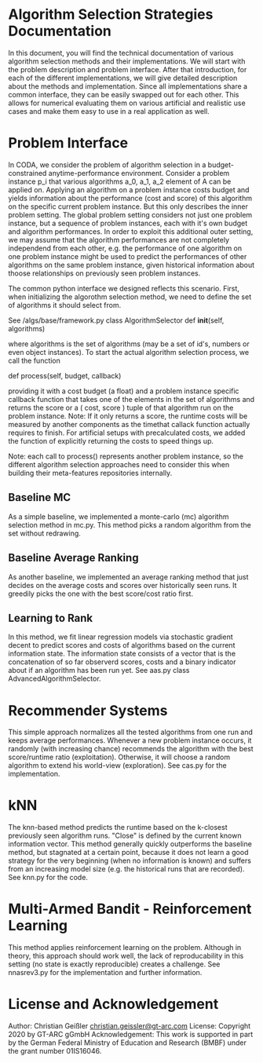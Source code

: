 # Algorithm Selection Strategies Documentation #
In this document, you will find the technical documentation of various algorithm selection methods and their implementations. We will start with the problem description and problem interface. After that introduction, for each of the different implementations, we will give detailed description about the methods and implementation. Since all implementations share a common interface, they can be easily swapped out for each other. This allows for numerical evaluating them on various artificial and realistic use cases and make them easy to use in a real application as well.

# Problem Interface #
In CODA, we consider the problem of algorithm selection in a budget-constrained anytime-performance environment. Consider a problem instance p_i that various algorithms a_0, a_1, a_2 element of A can be applied on. Applying an algorithm on a problem instance costs budget and yields information about the performance (cost and score) of this algorithm on the specific current problem instance. But this only describes the inner problem setting. The global problem setting considers not just one problem instance, but a sequence of problem instances, each with it's own budget and algorithm performances. In order to exploit this additional outer setting, we may assume that the algorithm performances are not completely independend from each other, e.g. the performance of one algorithm on one problem instance might be used to predict the performances of other algorithms on the same problem instance, given historical information about thoose relationships on previously seen problem instances.

The common python interface we designed reflects this scenario. First, when initializing the algorothm selection method, we need to define the set of algorithms it should select from.

See /algs/base/framework.py
class AlgorithmSelector
def __init__(self, algorithms)

where algorithms is the set of algorithms (may be a set of id's, numbers or even object instances). To start the actual algorithm selection process, we call the function 

def process(self, budget, callback)

providing it with a cost budget (a float) and a problem instance specific callback function that takes one of the elements in the set of algorithms and returns the score or a ( cost, score ) tuple of that algorithm run on the problem instance. Note: If it only returns a score, the runtime costs will be measured by another components as the timethat callack function actually requires to finish. For artificial setups with precalculated costs, we added the function of explicitly returning the costs to speed things up.

Note: each call to process() represents another problem instance, so the different algorithm selection approaches need to consider this when building their meta-features repositories internally.


## Baseline MC ##
As a simple baseline, we implemented a monte-carlo (mc) algorithm selection method in mc.py. This method picks a random algorithm from the set without redrawing.

## Baseline Average Ranking ##
As another baseline, we implemented an average ranking method that just decides on the average costs and scores over historically seen runs. It greedily picks the one with the best score/cost ratio first.

## Learning to Rank #
In this method, we fit linear regression models via stochastic gradient decent to predict scores and costs of algorithms based on the current information state. The information state consists of a vector that is the concatenation of so far observerd scores, costs and a binary indicator about if an algorithm has been run yet. See aas.py class AdvancedAlgorithmSelector.

# Recommender Systems #
This simple approach normalizes all the tested algorithms from one run and keeps average performances. Whenever a new problem instance occurs, it randomly (with increasing chance) recommends the algorithm with the best score/runtime ratio (exploitation). Otherwise, it will choose a random algorithm to extend his world-view (exploration). See cas.py for the implementation.

# kNN #
The knn-based method predicts the runtime based on the k-closest previously seen algorithm runs. "Close" is defined by the current known information vector. This method generally quickly outperforms the baseline method, but stagnated at a certain point, because it does not learn a good strategy for the very beginning (when no information is known) and suffers from an increasing model size (e.g. the historical runs that are recorded).
See knn.py for the code.

# Multi-Armed Bandit - Reinforcement Learning #
This method applies reinforcement learning on the problem. Although in theory, this approach should work well, the lack of reproducability in this setting (no state is exactly reproducible) creates a challenge. See nnasrev3.py for the implementation and further information.

# License and Acknowledgement #
Author: Christian Geißler <christian.geissler@gt-arc.com>
License: Copyright 2020 by GT-ARC gGmbH
Acknowledgement: This work is supported in part by the German Federal Ministry of Education and Research (BMBF) under the grant number 01IS16046.